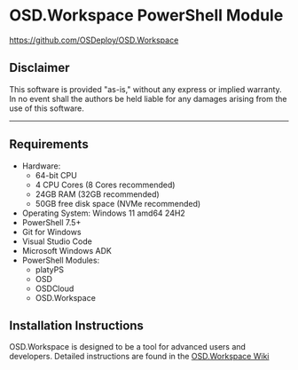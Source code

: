 # OSD.Workspace PowerShell Module
https://github.com/OSDeploy/OSD.Workspace

## Disclaimer
This software is provided "as-is," without any express or implied warranty. In no event shall the authors be held liable for any damages arising from the use of this software.

---

## Requirements

- Hardware:
  - 64-bit CPU
  - 4 CPU Cores (8 Cores recommended)
  - 24GB RAM (32GB recommended)
  - 50GB free disk space (NVMe recommended)
- Operating System: Windows 11 amd64 24H2
- PowerShell 7.5+
- Git for Windows
- Visual Studio Code
- Microsoft Windows ADK
- PowerShell Modules:
  - platyPS
  - OSD
  - OSDCloud
  - OSD.Workspace

## Installation Instructions

OSD.Workspace is designed to be a tool for advanced users and developers. Detailed instructions are found in the [OSD.Workspace Wiki](https://github.com/OSDeploy/OSD.Workspace/wiki)
